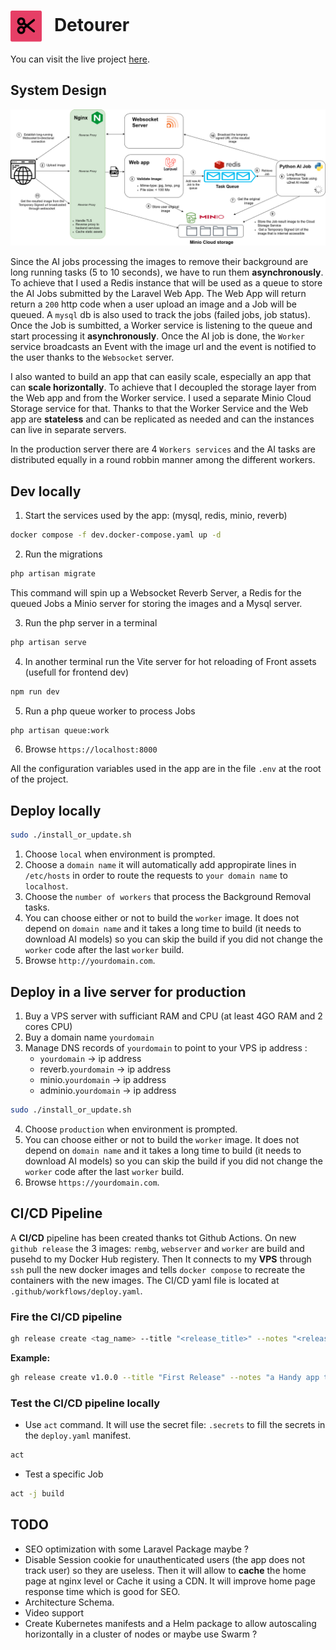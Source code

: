 
<h1><img align="center" height="50" src="logo/detourer-logo.png"> &nbsp; Detourer</h1>


You can visit the live project [here](https://detourer.io).

## System Design

![Alt text](diagram/Detourer.drawio.png)


Since the AI jobs processing the images to remove their background are long running tasks (5 to 10 seconds), we have to run them **asynchronously**. To achieve that I used a Redis instance that will be used as a queue to store the AI Jobs submitted by the Laravel Web App. The Web App will return return a `200` http code when a user upload an image and a Job will be queued. A `mysql` db is also used to track the jobs (failed jobs, job status).
Once the Job is sumbitted, a Worker service is listening to the queue and start processing it **asynchronously**. Once the AI job is done, the `Worker` service broadcasts an Event with the image url and the event is notified to the user thanks to the `Websocket` server.   

I also wanted to build an app that can easily scale, especially an app that can **scale horizontally**. To achieve that I decoupled the storage layer from the Web app and from the Worker service. I used a separate Minio Cloud Storage service for that. Thanks to that the Worker Service and the Web app are **stateless** and can be replicated as needed and can the instances can live in separate servers.
 
In the production server there are 4 `Workers services` and the AI tasks are distributed equally in a round robbin manner among the different workers.



## Dev locally

1. Start the services used by the app: (mysql, redis, minio, reverb) 

```bash
docker compose -f dev.docker-compose.yaml up -d 
```

2. Run the migrations
   
```bash
php artisan migrate
```

This command will spin up a Websocket Reverb Server, a Redis for the queued Jobs a Minio server for storing the images and a Mysql server. 

3. Run the php server in a terminal
```bash
php artisan serve
```

4. In another terminal run the Vite server for hot reloading of Front assets (usefull for frontend dev)

```bash
npm run dev
```

5. Run a php queue worker to process Jobs
   
```bash
php artisan queue:work
```

6. Browse `https://localhost:8000`

All the configuration variables used in the app are in the file `.env` at the root of the project. 

## Deploy locally

```bash
sudo ./install_or_update.sh
```
1. Choose `local` when environment is prompted.
2. Choose a `domain name` it will automatically add appropirate lines in `/etc/hosts` in order to route the requests to `your domain name` to `localhost`.
3. Choose the `number of workers` that process the Background Removal tasks.  
4. You can choose either or not to build the `worker` image. It does not depend on `domain name` and it takes a long time to build (it needs to download AI models) so you can skip the build if you did not change the `worker` code after the last `worker` build. 
5. Browse `http://yourdomain.com`. 

## Deploy in a live server for production

1. Buy a VPS server with sufficiant RAM and CPU (at least 4GO RAM and 2 cores CPU) 
2. Buy a domain name `yourdomain` 
3. Manage DNS records of `yourdomain` to point to your VPS ip address :
   - `yourdomain` -> ip address
   - reverb.`yourdomain` -> ip address
   - minio.`yourdomain` -> ip address
   - adminio.`yourdomain` -> ip address

```bash 
sudo ./install_or_update.sh
```

4. Choose `production` when environment is prompted.
5. You can choose either or not to build the `worker` image. It does not depend on `domain name` and it takes a long time to build (it needs to download AI models) so you can skip the build if you did not change the `worker` code after the last `worker` build. 
6. Browse `https://yourdomain.com`. 

## CI/CD Pipeline

A **CI/CD** pipeline has been created thanks tot Github Actions. On new `github release` the 3 images: `rembg`, `webserver` and `worker` are build and pusehd to my Docker Hub registery. Then It connects to my **VPS** through `ssh` pull the new docker images and tells `docker compose` to recreate the containers with the new images. The CI/CD yaml file is located at `.github/workflows/deploy.yaml`.

### Fire the CI/CD pipeline

```bash
gh release create <tag_name> --title "<release_title>" --notes "<release_notes>"
```
**Example:** 

```bash
gh release create v1.0.0 --title "First Release" --notes "a Handy app to automtically detect and remove background from images"
```
### Test the CI/CD pipeline locally

- Use `act` command. It will use the secret file: `.secrets` to fill the secrets in the `deploy.yaml` manifest.

```bash
act
```
- Test a specific Job

```bash
act -j build
```

## TODO

- SEO optimization with some Laravel Package maybe ? 
- Disable Session cookie for unauthenticated users (the app does not track user) so they are useless. Then it will allow to **cache** the home page at nginx level or Cache it using a CDN. It will improve home page response time which is good for SEO. 
- Architecture Schema. 
- Video support
- Create Kubernetes manifests and a Helm package to allow autoscaling horizontally in a cluster of nodes or maybe use Swarm ? 




